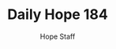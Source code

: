---
image: /assets/img/daily-hope-default-artwork.png
title: Daily Hope 184
number: 184
categories:
  - Daily Hope
author: Hope Staff
notes: Daily Hope 184
embed: >-
  <iframe style="border-radius:12px" src="https://open.spotify.com/embed/episode/30ei1vlrnqyf1OKOok3BND?utm_source=generator" width="100%" height="352" frameBorder="0" allowfullscreen="" allow="autoplay; clipboard-write; encrypted-media; fullscreen; picture-in-picture" loading="lazy"></iframe>
---